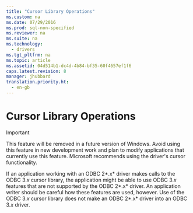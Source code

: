 ```yaml
---
title: "Cursor Library Operations"
ms.custom: na
ms.date: 07/29/2016
ms.prod: sql-non-specified
ms.reviewer: na
ms.suite: na
ms.technology: 
  - drivers
ms.tgt_pltfrm: na
ms.topic: article
ms.assetid: 04d514b1-dc4d-4b84-bf35-60f4657ef1f6
caps.latest.revision: 8
manager: jhubbard
translation.priority.ht: 
  - en-gb
---
```

# Cursor Library Operations
> [!IMPORTANT]  
>  This feature will be removed in a future version of Windows. Avoid using this feature in new development work and plan to modify applications that currently use this feature. Microsoft recommends using the driver's cursor functionality.  
  
 If an application working with an ODBC 2*.x* driver makes calls to the ODBC 3.*x* cursor library, the application might be able to use ODBC 3.*x* features that are not supported by the ODBC 2*.x* driver. An application writer should be careful how these features are used, however. Use of the ODBC 3.*x* cursor library does not make an ODBC 2*.x* driver into an ODBC 3.*x* driver.